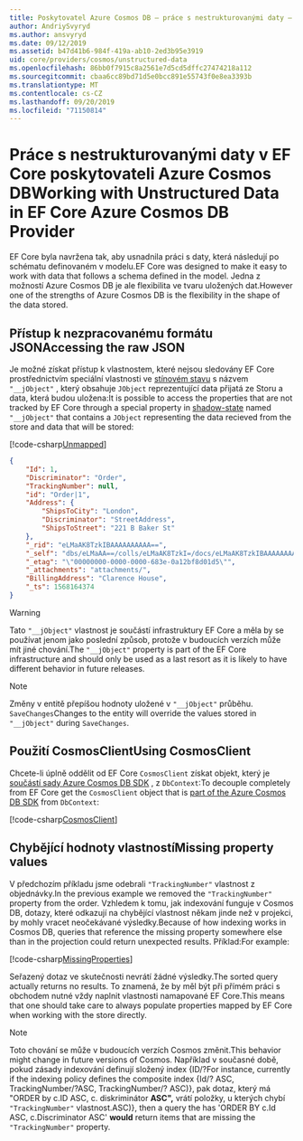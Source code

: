 ```yaml
---
title: Poskytovatel Azure Cosmos DB – práce s nestrukturovanými daty – EF Core
author: AndriySvyryd
ms.author: ansvyryd
ms.date: 09/12/2019
ms.assetid: b47d41b6-984f-419a-ab10-2ed3b95e3919
uid: core/providers/cosmos/unstructured-data
ms.openlocfilehash: 86bb0f7915c8a2561e7d5cd5dffc27474218a112
ms.sourcegitcommit: cbaa6cc89bd71d5e0bcc891e55743f0e8ea3393b
ms.translationtype: MT
ms.contentlocale: cs-CZ
ms.lasthandoff: 09/20/2019
ms.locfileid: "71150814"
---
```

# <a name="working-with-unstructured-data-in-ef-core-azure-cosmos-db-provider"></a><span data-ttu-id="dc96b-102">Práce s nestrukturovanými daty v EF Core poskytovateli Azure Cosmos DB</span><span class="sxs-lookup"><span data-stu-id="dc96b-102">Working with Unstructured Data in EF Core Azure Cosmos DB Provider</span></span>

<span data-ttu-id="dc96b-103">EF Core byla navržena tak, aby usnadnila práci s daty, která následují po schématu definovaném v modelu.</span><span class="sxs-lookup"><span data-stu-id="dc96b-103">EF Core was designed to make it easy to work with data that follows a schema defined in the model.</span></span> <span data-ttu-id="dc96b-104">Jedna z možností Azure Cosmos DB je ale flexibilita ve tvaru uložených dat.</span><span class="sxs-lookup"><span data-stu-id="dc96b-104">However one of the strengths of Azure Cosmos DB is the flexibility in the shape of the data stored.</span></span>

## <a name="accessing-the-raw-json"></a><span data-ttu-id="dc96b-105">Přístup k nezpracovanému formátu JSON</span><span class="sxs-lookup"><span data-stu-id="dc96b-105">Accessing the raw JSON</span></span>

<span data-ttu-id="dc96b-106">Je možné získat přístup k vlastnostem, které nejsou sledovány EF Core prostřednictvím speciální vlastnosti ve [stínovém stavu](../../modeling/shadow-properties.md) s názvem `"__jObject"` , který obsahuje `JObject` reprezentující data přijatá ze Storu a data, která budou uložena:</span><span class="sxs-lookup"><span data-stu-id="dc96b-106">It is possible to access the properties that are not tracked by EF Core through a special property in [shadow-state](../../modeling/shadow-properties.md) named `"__jObject"` that contains a `JObject` representing the data recieved from the store and data that will be stored:</span></span>

[!code-csharp[Unmapped](../../../../samples/core/Cosmos/UnstructuredData/Sample.cs?highlight=21-23&name=Unmapped)]

``` json
{
    "Id": 1,
    "Discriminator": "Order",
    "TrackingNumber": null,
    "id": "Order|1",
    "Address": {
        "ShipsToCity": "London",
        "Discriminator": "StreetAddress",
        "ShipsToStreet": "221 B Baker St"
    },
    "_rid": "eLMaAK8TzkIBAAAAAAAAAA==",
    "_self": "dbs/eLMaAA==/colls/eLMaAK8TzkI=/docs/eLMaAK8TzkIBAAAAAAAAAA==/",
    "_etag": "\"00000000-0000-0000-683e-0a12bf8d01d5\"",
    "_attachments": "attachments/",
    "BillingAddress": "Clarence House",
    "_ts": 1568164374
}
```

> [!WARNING]
> <span data-ttu-id="dc96b-107">Tato `"__jObject"` vlastnost je součástí infrastruktury EF Core a měla by se používat jenom jako poslední způsob, protože v budoucích verzích může mít jiné chování.</span><span class="sxs-lookup"><span data-stu-id="dc96b-107">The `"__jObject"` property is part of the EF Core infrastructure and should only be used as a last resort as it is likely to have different behavior in future releases.</span></span>

> [!NOTE]
> <span data-ttu-id="dc96b-108">Změny v entitě přepíšou hodnoty uložené v `"__jObject"` průběhu. `SaveChanges`</span><span class="sxs-lookup"><span data-stu-id="dc96b-108">Changes to the entity will override the values stored in `"__jObject"` during `SaveChanges`.</span></span>

## <a name="using-cosmosclient"></a><span data-ttu-id="dc96b-109">Použití CosmosClient</span><span class="sxs-lookup"><span data-stu-id="dc96b-109">Using CosmosClient</span></span>

<span data-ttu-id="dc96b-110">Chcete-li úplně oddělit od EF Core `CosmosClient` získat objekt, který je [součástí sady Azure Cosmos DB SDK](https://docs.microsoft.com/en-us/azure/cosmos-db/sql-api-get-started) , z `DbContext`:</span><span class="sxs-lookup"><span data-stu-id="dc96b-110">To decouple completely from EF Core get the `CosmosClient` object that is [part of the Azure Cosmos DB SDK](https://docs.microsoft.com/en-us/azure/cosmos-db/sql-api-get-started) from `DbContext`:</span></span>

[!code-csharp[CosmosClient](../../../../samples/core/Cosmos/UnstructuredData/Sample.cs?highlight=3&name=CosmosClient)]

## <a name="missing-property-values"></a><span data-ttu-id="dc96b-111">Chybějící hodnoty vlastností</span><span class="sxs-lookup"><span data-stu-id="dc96b-111">Missing property values</span></span>

<span data-ttu-id="dc96b-112">V předchozím příkladu jsme odebrali `"TrackingNumber"` vlastnost z objednávky.</span><span class="sxs-lookup"><span data-stu-id="dc96b-112">In the previous example we removed the `"TrackingNumber"` property from the order.</span></span> <span data-ttu-id="dc96b-113">Vzhledem k tomu, jak indexování funguje v Cosmos DB, dotazy, které odkazují na chybějící vlastnost někam jinde než v projekci, by mohly vracet neočekávané výsledky.</span><span class="sxs-lookup"><span data-stu-id="dc96b-113">Because of how indexing works in Cosmos DB, queries that reference the missing property somewhere else than in the projection could return unexpected results.</span></span> <span data-ttu-id="dc96b-114">Příklad:</span><span class="sxs-lookup"><span data-stu-id="dc96b-114">For example:</span></span>

[!code-csharp[MissingProperties](../../../../samples/core/Cosmos/UnstructuredData/Sample.cs?name=MissingProperties)]

<span data-ttu-id="dc96b-115">Seřazený dotaz ve skutečnosti nevrátí žádné výsledky.</span><span class="sxs-lookup"><span data-stu-id="dc96b-115">The sorted query actually returns no results.</span></span> <span data-ttu-id="dc96b-116">To znamená, že by měl být při přímém práci s obchodem nutné vždy naplnit vlastnosti namapované EF Core.</span><span class="sxs-lookup"><span data-stu-id="dc96b-116">This means that one should take care to always populate properties mapped by EF Core when working with the store directly.</span></span>

> [!NOTE]
> <span data-ttu-id="dc96b-117">Toto chování se může v budoucích verzích Cosmos změnit.</span><span class="sxs-lookup"><span data-stu-id="dc96b-117">This behavior might change in future versions of Cosmos.</span></span> <span data-ttu-id="dc96b-118">Například v současné době, pokud zásady indexování definují složený index {ID/?</span><span class="sxs-lookup"><span data-stu-id="dc96b-118">For instance, currently if the indexing policy defines the composite index {Id/?</span></span> <span data-ttu-id="dc96b-119">ASC, TrackingNumber/?</span><span class="sxs-lookup"><span data-stu-id="dc96b-119">ASC, TrackingNumber/?</span></span> <span data-ttu-id="dc96b-120">ASC)}, pak dotaz, který má "ORDER by c.ID ASC, c. diskriminátor __ASC",__ vrátí položky, u kterých chybí `"TrackingNumber"` vlastnost.</span><span class="sxs-lookup"><span data-stu-id="dc96b-120">ASC)}, then a query the has 'ORDER BY c.Id ASC, c.Discriminator ASC' __would__ return items that are missing the `"TrackingNumber"` property.</span></span>